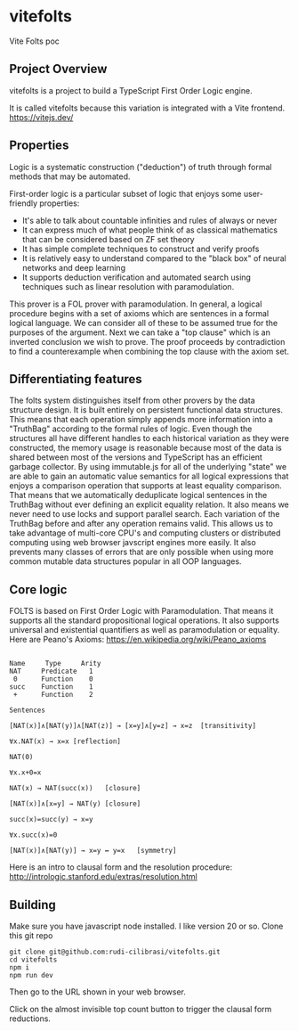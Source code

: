 # vitefolts
Vite Folts poc

## Project Overview

vitefolts is a project to build a TypeScript First Order Logic engine.

It is called vitefolts because this variation is integrated with a Vite frontend.  https://vitejs.dev/

## Properties

Logic is a systematic construction ("deduction") of truth through formal methods that may be automated.

First-order logic is a particular subset of logic that enjoys some user-friendly properties:
  * It's able to talk about countable infinities and rules of always or never
  * It can express much of what people think of as classical mathematics that can be considered based on ZF set theory
  * It has simple complete techniques to construct and verify proofs
  * It is relatively easy to understand compared to the "black box" of neural networks and deep learning
  * It supports deduction verification and automated search using techniques such as linear resolution with paramodulation.

This prover is a FOL prover with paramodulation. In general, a logical procedure begins with a set of axioms which are
sentences in a formal logical language. We can consider all of these to be assumed true for the purposes of the argument.
Next we can take a "top clause" which is an inverted conclusion we wish to prove. The proof proceeds by contradiction to find a counterexample 
when combining the top clause with the axiom set.

## Differentiating features

The folts system distinguishes itself from other provers by the data structure design. It is built entirely on persistent functional data structures.
This means that each operation simply appends more information into a "TruthBag" according to the formal rules of logic.  Even though the structures all have different handles to each historical variation as they were constructed, the memory usage is reasonable because most of the data is shared between most of the versions and TypeScript has an efficient garbage collector. By using immutable.js for all of the underlying "state" we are able to gain an automatic value semantics for all logical expressions that enjoys a comparison operation that supports at least equality comparison. That means that we automatically deduplicate logical sentences in the TruthBag without ever defining an explicit equality relation.  It also means we never need to use locks and support parallel search. Each variation of the TruthBag before and after any operation remains valid. This allows us to take advantage of multi-core CPU's and computing clusters or distributed computing using web browser javscript engines more easily. It also prevents many classes of errors that are only possible when using more common mutable data structures popular in all OOP languages.


## Core logic

FOLTS is based on First Order Logic with Paramodulation. That means it supports all the standard propositional logical operations.
It also supports universal and existential quantifiers as well as paramodulation or equality. Here are Peano's Axioms:
https://en.wikipedia.org/wiki/Peano_axioms

```

Name	 Type	  Arity
NAT	    Predicate	1
 0	    Function	0
succ	Function	1
 +      Function	2

Sentences	

[NAT(x)]∧[NAT(y)]∧[NAT(z)] → [x=y]∧[y=z] → x=z	[transitivity]

∀x.NAT(x) → x=x	[reflection]

NAT(0)	

∀x.x+0=x	

NAT(x) → NAT(succ(x))	[closure]

[NAT(x)]∧[x=y] → NAT(y)	[closure]

succ(x)=succ(y) → x=y	

∀x.succ(x)=0	

[NAT(x)]∧[NAT(y)] → x=y ↔ y=x	[symmetry]

```

Here is an intro to clausal form and the resolution procedure:
http://intrologic.stanford.edu/extras/resolution.html


## Building

Make sure you have javascript node installed. I like version 20 or so.
Clone this git repo

```
git clone git@github.com:rudi-cilibrasi/vitefolts.git
cd vitefolts
npm i
npm run dev
```

Then go to the URL shown in your web browser.

Click on the almost invisible top count button to trigger the clausal form reductions.